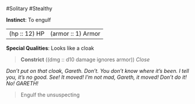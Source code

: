 #Solitary #Stealthy

**Instinct**: To engulf

|       |         |
| ----- | ------- |
| (hp :: 12) HP | (armor :: 1) Armor |

**Special Qualities**: Looks like a cloak

> **Constrict** ((dmg :: d10 damage ignores armor))
> *Close*

*Don’t put on that cloak, Gareth. Don’t. You don’t know where it’s been. I tell you, it’s no good. See! It moved! I’m not mad, Gareth, it moved! Don’t do it! No! GARETH!*

>Engulf the unsuspecting
